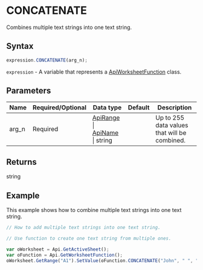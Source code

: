 # CONCATENATE

Combines multiple text strings into one text string.

## Syntax

```javascript
expression.CONCATENATE(arg_n);
```

`expression` - A variable that represents a [ApiWorksheetFunction](../ApiWorksheetFunction.md) class.

## Parameters

| **Name** | **Required/Optional** | **Data type** | **Default** | **Description** |
| ------------- | ------------- | ------------- | ------------- | ------------- |
| arg_n | Required | [ApiRange](../../ApiRange/ApiRange.md) \| [ApiName](../../ApiName/ApiName.md) \| string |  | Up to 255 data values that will be combined. |

## Returns

string

## Example

This example shows how to combine multiple text strings into one text string.

```javascript editor-xlsx
// How to add multiple text strings into one text string.

// Use function to create one text string from multiple ones.

var oWorksheet = Api.GetActiveSheet();
var oFunction = Api.GetWorksheetFunction();
oWorksheet.GetRange("A1").SetValue(oFunction.CONCATENATE("John", " ", "Adams"));
```
